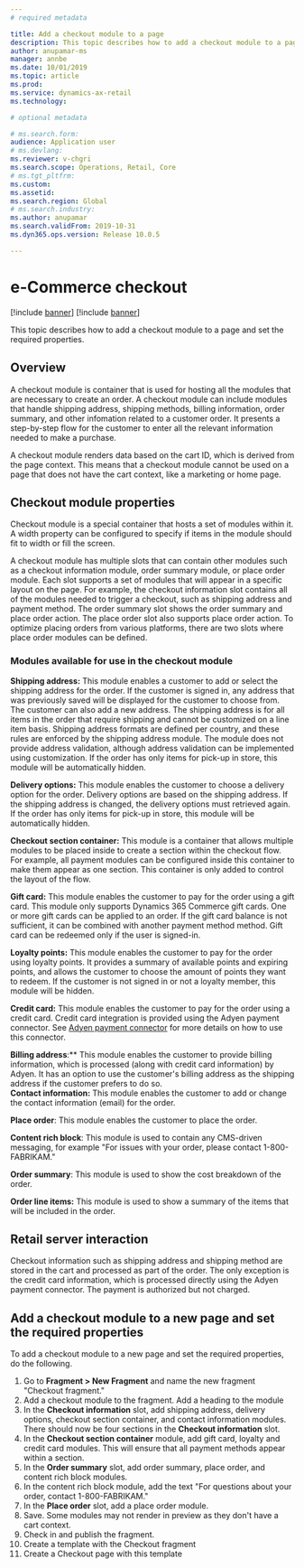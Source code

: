 ```yaml
---
# required metadata

title: Add a checkout module to a page
description: This topic describes how to add a checkout module to a page and set the required properties.
author: anupamar-ms
manager: annbe
ms.date: 10/01/2019
ms.topic: article
ms.prod: 
ms.service: dynamics-ax-retail
ms.technology: 

# optional metadata

# ms.search.form: 
audience: Application user
# ms.devlang: 
ms.reviewer: v-chgri
ms.search.scope: Operations, Retail, Core
# ms.tgt_pltfrm: 
ms.custom: 
ms.assetid: 
ms.search.region: Global
# ms.search.industry: 
ms.author: anupamar
ms.search.validFrom: 2019-10-31
ms.dyn365.ops.version: Release 10.0.5

---
```


# e-Commerce checkout 

[!include [banner](../includes/preview-banner.md)]
[!include [banner](../includes/banner.md)]

This topic describes how to add a checkout module to a page and set the required properties.

## Overview

A checkout module is container that is used for hosting all the modules that are necessary to create an order. A checkout module can include modules that handle shipping address, shipping methods, billing information, order summary, and other infomation related to a customer order. It presents a step-by-step flow for the customer to enter all the relevant information needed to make a purchase.  

A checkout module renders data based on the cart ID, which is derived from the page context. This means that a checkout module cannot be used on a page that does not have the cart context, like a marketing or home page. 

## Checkout module properties

Checkout module is a special container that hosts a set of modules within it. A width property can be configured to specify if items in the module should fit to width or fill the screen.  

A checkout module has multiple slots that can contain other modules such as a checkout information module, order summary module, or place order module. Each slot supports a set of modules that will appear in a specific layout on the page. For example, the checkout information slot contains all of the modules needed to trigger a checkout, such as shipping address and payment method. The order summary slot shows the order summary and place order action. The place order slot also supports place order action. To optimize placing orders from various platforms, there are two slots where place order modules can be defined.  

### Modules available for use in the checkout module 

**Shipping address:** This module enables a customer to add or select the shipping address for the order. If the customer is signed in, any address that was previously saved will be displayed for the customer to choose from. The customer can also add a new address. The shipping address is for all items in the order that require shipping and cannot be customized on a line item basis. Shipping address formats are defined per country, and these rules are enforced by the shipping address module. The module does not provide address validation, although address validation can be implemented using customization. If the order has only items for pick-up in store, this module will be automatically hidden. 

**Delivery options:** This module enables the customer to choose a delivery option for the order. Delivery options are based on the shipping address. If the shipping address is changed, the delivery options must retrieved again.  If the order has only items for pick-up in store, this module will be automatically hidden. 

**Checkout section container:** This module is a container that allows multiple modules to be placed inside to create a section within the checkout flow.  For example, all payment modules can be configured inside this container to make them appear as one section. This container is only added to control the layout of the flow. 

**Gift card:** This module enables the customer to pay for the order using a gift card. This module only supports Dynamics 365 Commerce gift cards. One or more gift cards can be applied to an order. If the gift card balance is not sufficient, it can be combined with another payment method method.  Gift card can be redeemed only if the user is signed-in. 

**Loyalty points:** This module enables the customer to pay for the order using loyalty points. It provides a summary of available points and expiring points, and allows the customer to choose the amount of points they want to redeem. If the customer is not signed in or not a loyalty member, this module will be hidden. 

**Credit card:** This module enables the customer to pay for the order using a credit card. Credit card integration is provided using the Adyen payment connector. See [Adyen payment connector](https://) for more details on how to use this connector. 

**Billing address**:** This module enables the customer to provide billing information, which is processed (along with credit card information) by Adyen. It has an option to use the customer's billing address as the shipping address if the customer prefers to do so.  
**Contact information:** This module enables the customer to add or change the contact information (email) for the order. 

**Place order**: This module enables the customer to place the order. 

**Content rich block**: This module is used to contain any CMS-driven messaging, for example "For issues with your order, please contact 1-800-FABRIKAM." 

**Order summary**: This module is used to show the cost breakdown of the order. 

**Order line items:** This module is used to show a summary of the items that will be included in the order.

## Retail server interaction 

Checkout information such as shipping address and shipping method are stored in the cart and processed as part of the order. The only exception is the credit card information, which is processed directly using the Adyen payment connector. The payment is authorized but not charged. 

## Add a checkout module to a new page and set the required properties  

To add a checkout module to a new page and set the required properties, do the following.

1. Go to **Fragment > New Fragment** and name the new fragment "Checkout fragment."
2. Add a checkout module to the fragment. Add a heading to the module
3. In the **Checkout information** slot, add shipping address, delivery options, checkout section container, and contact information modules. There should now be four sections in the **Checkout information** slot.
4. In the **Checkout section container** module, add gift card, loyalty and credit card modules. This will ensure that all payment methods appear within a section. 
5. In the **Order summary** slot, add order summary, place order, and content rich block modules. 
6. In the content rich block module, add the text "For questions about your order, contact 1-800-FABRIKAM."
7. In the **Place order** slot, add a place order module.
8. Save. Some modules may not render in preview as they don't have a cart context.
9. Check in and publish the fragment.
10. Create a template with the Checkout fragment
11. Create a Checkout page with this template
  
